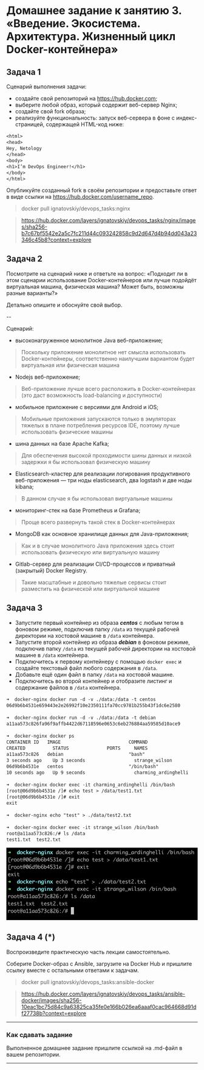 
# Домашнее задание к занятию 3. «Введение. Экосистема. Архитектура. Жизненный цикл Docker-контейнера»

## Задача 1

Сценарий выполнения задачи:

- создайте свой репозиторий на https://hub.docker.com;
- выберите любой образ, который содержит веб-сервер Nginx;
- создайте свой fork образа;
- реализуйте функциональность:
запуск веб-сервера в фоне с индекс-страницей, содержащей HTML-код ниже:
```
<html>
<head>
Hey, Netology
</head>
<body>
<h1>I’m DevOps Engineer!</h1>
</body>
</html>
```

Опубликуйте созданный fork в своём репозитории и предоставьте ответ в виде ссылки на https://hub.docker.com/username_repo.

> docker pull ignatovskiy/devops_tasks:nginx

> https://hub.docker.com/layers/ignatovskiy/devops_tasks/nginx/images/sha256-b7c67bf5542e2a5c7fc211d44c093242858c9d2d647d4b94dd043a23346c45b8?context=explore

## Задача 2

Посмотрите на сценарий ниже и ответьте на вопрос:
«Подходит ли в этом сценарии использование Docker-контейнеров или лучше подойдёт виртуальная машина, физическая машина? Может быть, возможны разные варианты?»

Детально опишите и обоснуйте свой выбор.

--

Сценарий:

- высоконагруженное монолитное Java веб-приложение;

> Поскольку приложение монолитное нет смысла использовать Docker-контейнеры, соответственно наилучшим вариантом будет виртуальная или физическая машина

- Nodejs веб-приложение;

> Веб-приложение лучше всего расположить в Docker-контейнерах (это даст возможность load-balancing и доступности)

- мобильное приложение c версиями для Android и iOS;

> Мобильные приложения запускаются только в эмуляторах тяжелых в плане потребления ресурсов IDE, поэтому лучше использовать физические машины

- шина данных на базе Apache Kafka;

> Для обеспечения высокой проходимости шины данных и низкой задержки я бы использовал физическую машину

- Elasticsearch-кластер для реализации логирования продуктивного веб-приложения — три ноды elasticsearch, два logstash и две ноды kibana;

> В данном случае я бы использовал виртуальные машины

- мониторинг-стек на базе Prometheus и Grafana;

> Проще всего развернуть такой стек в Docker-контейнерах

- MongoDB как основное хранилище данных для Java-приложения;

> Как и в случае монолитного Java приложения здесь стоит использовать физическую или виртуальную машину

- Gitlab-сервер для реализации CI/CD-процессов и приватный (закрытый) Docker Registry.

> Такие масштабные и довольно тяжелые сервисы стоит разместить на физической или виртуальной машине

## Задача 3

- Запустите первый контейнер из образа ***centos*** c любым тегом в фоновом режиме, подключив папку ```/data``` из текущей рабочей директории на хостовой машине в ```/data``` контейнера.
- Запустите второй контейнер из образа ***debian*** в фоновом режиме, подключив папку ```/data``` из текущей рабочей директории на хостовой машине в ```/data``` контейнера.
- Подключитесь к первому контейнеру с помощью ```docker exec``` и создайте текстовый файл любого содержания в ```/data```.
- Добавьте ещё один файл в папку ```/data``` на хостовой машине.
- Подключитесь во второй контейнер и отобразите листинг и содержание файлов в ```/data``` контейнера.

```
➜  docker-nginx docker run -d -v ./data:/data -t centos
06d9b6b4531e659443e2e26992f10e2350111fa70cc9781b255b43f1dc6e2580

➜  docker-nginx docker run -d -v ./data:/data -t debian
a11aa573c826fa96f9affb4422d67118596e0653c6eb276884aa59585d10ace9

➜  docker-nginx docker ps
CONTAINER ID   IMAGE                         COMMAND                  CREATED          STATUS              PORTS     NAMES
a11aa573c826   debian                        "bash"                   3 seconds ago    Up 3 seconds                  strange_wilson
06d9b6b4531e   centos                        "/bin/bash"              10 seconds ago   Up 9 seconds                  charming_ardinghelli

➜  docker-nginx docker exec -it charming_ardinghelli /bin/bash
[root@06d9b6b4531e /]# echo test > /data/test1.txt
[root@06d9b6b4531e /]# exit
exit

➜  docker-nginx echo "test" > ./data/test2.txt

➜  docker-nginx docker exec -it strange_wilson /bin/bash
root@a11aa573c826:/# ls /data
test1.txt  test2.txt
```

![](./assets/3-3.png)

## Задача 4 (*)

Воспроизведите практическую часть лекции самостоятельно.

Соберите Docker-образ с Ansible, загрузите на Docker Hub и пришлите ссылку вместе с остальными ответами к задачам.

> docker pull ignatovskiy/devops_tasks:ansible-docker

> https://hub.docker.com/layers/ignatovskiy/devops_tasks/ansible-docker/images/sha256-10eac1bc75d84c9a63825ca35fe0e166b026ea6aaaf0cac964668d91df27738b?context=explore


---

### Как cдавать задание

Выполненное домашнее задание пришлите ссылкой на .md-файл в вашем репозитории.

---
